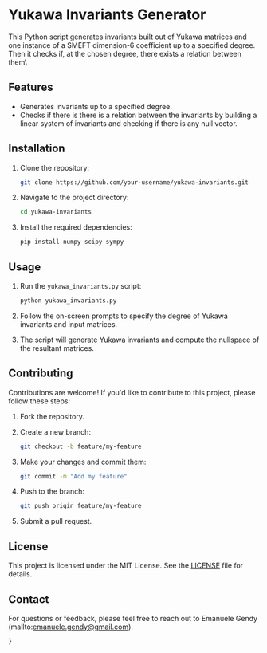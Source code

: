 # Yukawa Invariants Generator

This Python script generates invariants built out of Yukawa matrices and one instance of a SMEFT dimension-6 coefficient up to a specified degree. Then it checks if, at the chosen degree, there exists a relation between them\

## Features

- Generates invariants up to a specified degree.
- Checks if there is there is a relation between the invariants by building a linear system of invariants and checking if there is any null vector. 

## Installation

1. Clone the repository:

   ```bash
   git clone https://github.com/your-username/yukawa-invariants.git
   ```

2. Navigate to the project directory:

   ```bash
   cd yukawa-invariants
   ```

3. Install the required dependencies:

   ```bash
   pip install numpy scipy sympy
   ```

## Usage

1. Run the `yukawa_invariants.py` script:

   ```bash
   python yukawa_invariants.py
   ```

2. Follow the on-screen prompts to specify the degree of Yukawa invariants and input matrices.

3. The script will generate Yukawa invariants and compute the nullspace of the resultant matrices.

## Contributing

Contributions are welcome! If you'd like to contribute to this project, please follow these steps:

1. Fork the repository.

2. Create a new branch:

   ```bash
   git checkout -b feature/my-feature
   ```

3. Make your changes and commit them:

   ```bash
   git commit -m "Add my feature"
   ```

4. Push to the branch:

   ```bash
   git push origin feature/my-feature
   ```

5. Submit a pull request.

## License

This project is licensed under the MIT License. See the [LICENSE](LICENSE) file for details.

## Contact

For questions or feedback, please feel free to reach out to Emanuele Gendy (mailto:emanuele.gendy@gmail.com).

```
}
